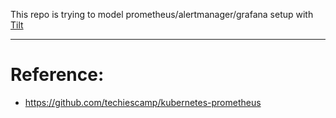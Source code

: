 This repo is trying to model prometheus/alertmanager/grafana setup with [Tilt](https://tilt.dev)



----
# Reference:
* https://github.com/techiescamp/kubernetes-prometheus
